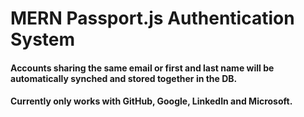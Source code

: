 # MERN Passport.js Authentication System

#### Accounts sharing the same email or first and last name will be automatically synched and stored together in the DB.

#### Currently only works with GitHub, Google, LinkedIn and Microsoft.